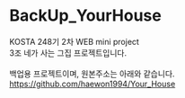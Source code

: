 # BackUp_YourHouse
KOSTA 248기 2차 WEB mini project <br>
3조 네가 사는 그집 프로젝트입니다.<br><br>
백업용 프로젝트이며, 원본주소는 아래와 같습니다.<br>
https://github.com/haewon1994/Your_House
